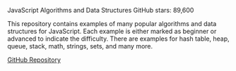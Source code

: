 JavaScript Algorithms and Data Structures
GitHub stars: 89,600

This repository contains examples of many popular algorithms and data structures for JavaScript. Each example is either marked as beginner or advanced to indicate the difficulty. There are examples for hash table, heap, queue, stack, math, strings, sets, and many more.

[GitHub Repository](https://github.com/trekhleb/javascript-algorithms)
